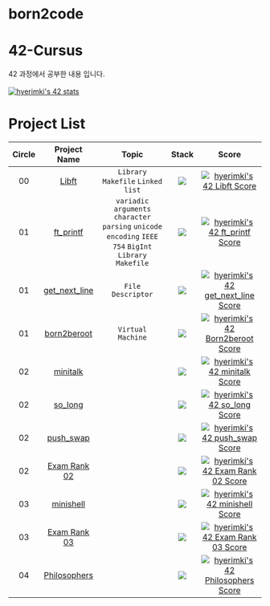 # born2code

# 42-Cursus
42 과정에서 공부한 내용 입니다.
<br>
<br>
[![hyerimki's 42 stats](https://badge42.vercel.app/api/v2/claw9co9a00060fmly486niif/stats?cursusId=21&coalitionId=88)](https://github.com/JaeSeoKim/badge42)
# Project List
| Circle | Project Name |   Topic   | Stack | Score |
| :----: | :----------: | :-------: | :---: | :---: |
| 00     | [Libft](https://github.com/hyerim108/born2code/tree/master/libft) | `Library` `Makefile` `Linked` `list` | <img src="https://img.shields.io/badge/c-A8B9CC?style=for-the-badge&logo=c&logoColor=white"> | [![hyerimki's 42 Libft Score](https://badge42.vercel.app/api/v2/claw9co9a00060fmly486niif/project/2647954)](https://github.com/JaeSeoKim/badge42) |
| 01     | [ft_printf](https://github.com/hyerim108/born2code/tree/master/printf) | `variadic arguments` `character parsing` `unicode encoding` `IEEE 754` `BigInt` `Library` `Makefile` | <img src="https://img.shields.io/badge/c-A8B9CC?style=for-the-badge&logo=c&logoColor=white"> | [![hyerimki's 42 ft_printf Score](https://badge42.vercel.app/api/v2/claw9co9a00060fmly486niif/project/2666161)](https://github.com/JaeSeoKim/badge42) |
| 01     | [get_next_line](https://github.com/hyerim108/born2code/tree/master/get_next_line) | `File Descriptor` | <img src="https://img.shields.io/badge/c-A8B9CC?style=for-the-badge&logo=c&logoColor=white"> | [![hyerimki's 42 get_next_line Score](https://badge42.vercel.app/api/v2/claw9co9a00060fmly486niif/project/2680470)](https://github.com/JaeSeoKim/badge42)|
| 01     | [born2beroot]() | `Virtual Machine` | <img src="https://img.shields.io/badge/c-A8B9CC?style=for-the-badge&logo=c&logoColor=white"> | [![hyerimki's 42 Born2beroot Score](https://badge42.vercel.app/api/v2/claw9co9a00060fmly486niif/project/2691314)](https://github.com/JaeSeoKim/badge42) |
| 02     | [minitalk](https://github.com/hyerim108/born2code/tree/master/minitalk) |  | <img src="https://img.shields.io/badge/c-A8B9CC?style=for-the-badge&logo=c&logoColor=white"> | [![hyerimki's 42 minitalk Score](https://badge42.vercel.app/api/v2/claw9co9a00060fmly486niif/project/2745410)](https://github.com/JaeSeoKim/badge42) |
| 02     | [so_long](https://github.com/hyerim108/born2code/tree/master/so_long) |  | <img src="https://img.shields.io/badge/c-A8B9CC?style=for-the-badge&logo=c&logoColor=white"> | [![hyerimki's 42 so_long Score](https://badge42.vercel.app/api/v2/claw9co9a00060fmly486niif/project/2764600)](https://github.com/JaeSeoKim/badge42) |
| 02     | [push_swap](https://github.com/hyerim108/born2code/tree/master/push_swap) |  | <img src="https://img.shields.io/badge/c-A8B9CC?style=for-the-badge&logo=c&logoColor=white"> | [![hyerimki's 42 push_swap Score](https://badge42.vercel.app/api/v2/claw9co9a00060fmly486niif/project/2809058)](https://github.com/JaeSeoKim/badge42) |
| 02     | [Exam Rank 02](https://github.com/hyerim108/born2code/tree/master/Exam02) |  | <img src="https://img.shields.io/badge/c-A8B9CC?style=for-the-badge&logo=c&logoColor=white"> | [![hyerimki's 42 Exam Rank 02 Score](https://badge42.vercel.app/api/v2/claw9co9a00060fmly486niif/project/2832310)](https://github.com/JaeSeoKim/badge42) |
| 03     | [minishell](https://github.com/hyerim108/born2code/tree/master/minishell) |  | <img src="https://img.shields.io/badge/c-A8B9CC?style=for-the-badge&logo=c&logoColor=white"> | [![hyerimki's 42 minishell Score](https://badge42.vercel.app/api/v2/claw9co9a00060fmly486niif/project/2814094)](https://github.com/JaeSeoKim/badge42)|
| 03     | [Exam Rank 03](https://github.com/hyerim108/born2code/tree/master/Exam03) |  | <img src="https://img.shields.io/badge/c-A8B9CC?style=for-the-badge&logo=c&logoColor=white"> | [![hyerimki's 42 Exam Rank 03 Score](https://badge42.vercel.app/api/v2/claw9co9a00060fmly486niif/project/2842391)](https://github.com/JaeSeoKim/badge42)|
| 04     | [Philosophers](https://github.com/hyerim108/born2code/tree/master/philosophers) |  | <img src="https://img.shields.io/badge/c-A8B9CC?style=for-the-badge&logo=c&logoColor=white"> | [![hyerimki's 42 Philosophers Score](https://badge42.vercel.app/api/v2/claw9co9a00060fmly486niif/project/2925126)](https://github.com/JaeSeoKim/badge42)|
